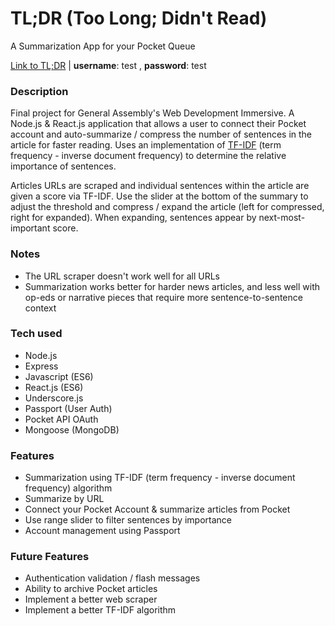 # TL;DR (Too Long; Didn't Read)
A Summarization App for your Pocket Queue 

[Link to TL;DR](http://tl-dr-app.herokuapp.com/) | **username**: test , **password**: test

### Description
Final project for General Assembly's Web Development Immersive. 
A Node.js & React.js application that allows a user to connect their Pocket account and auto-summarize / compress the number of sentences in the article for faster reading. Uses an implementation of [TF-IDF](https://en.wikipedia.org/wiki/Tf–idf) (term frequency - inverse document frequency) to determine the relative importance of sentences.

Articles URLs are scraped and individual sentences within the article are given a score via TF-IDF. Use the slider at the bottom of the summary to adjust the threshold and compress / expand the article (left for compressed, right for expanded). When expanding, sentences appear by next-most-important score. 

### Notes
- The URL scraper doesn't work well for all URLs
- Summarization works better for harder news articles, and less well with op-eds or narrative pieces that require more sentence-to-sentence context

### Tech used
- Node.js
- Express
- Javascript (ES6)
- React.js (ES6)
- Underscore.js
- Passport (User Auth)
- Pocket API OAuth
- Mongoose (MongoDB)

### Features
- Summarization using TF-IDF (term frequency - inverse document frequency) algorithm
- Summarize by URL
- Connect your Pocket Account & summarize articles from Pocket
- Use range slider to filter sentences by importance
- Account management using Passport

### Future Features
- Authentication validation / flash messages
- Ability to archive Pocket articles
- Implement a better web scraper
- Implement a better TF-IDF algorithm
